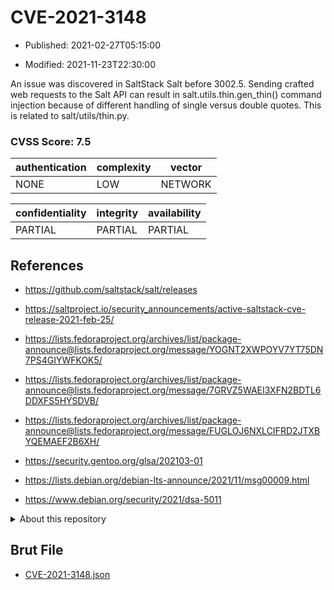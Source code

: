 # CVE-2021-3148

- Published: 2021-02-27T05:15:00

- Modified: 2021-11-23T22:30:00

An issue was discovered in SaltStack Salt before 3002.5. Sending crafted web requests to the Salt API can result in salt.utils.thin.gen_thin() command injection because of different handling of single versus double quotes. This is related to salt/utils/thin.py.

### CVSS Score: **7.5**

| authentication | complexity | vector |
| --- | --- | --- |
| NONE | LOW | NETWORK |

| confidentiality | integrity | availability |
| --- | --- | --- |
| PARTIAL | PARTIAL | PARTIAL |

## References

* https://github.com/saltstack/salt/releases

* https://saltproject.io/security_announcements/active-saltstack-cve-release-2021-feb-25/

* https://lists.fedoraproject.org/archives/list/package-announce@lists.fedoraproject.org/message/YOGNT2XWPOYV7YT75DN7PS4GIYWFKOK5/

* https://lists.fedoraproject.org/archives/list/package-announce@lists.fedoraproject.org/message/7GRVZ5WAEI3XFN2BDTL6DDXFS5HYSDVB/

* https://lists.fedoraproject.org/archives/list/package-announce@lists.fedoraproject.org/message/FUGLOJ6NXLCIFRD2JTXBYQEMAEF2B6XH/

* https://security.gentoo.org/glsa/202103-01

* https://lists.debian.org/debian-lts-announce/2021/11/msg00009.html

* https://www.debian.org/security/2021/dsa-5011

<details>
<summary>About this repository</summary> 

  This repository is part of the project [Live Hack CVE](https://github.com/Live-Hack-CVE). Main website can be found [www.live-hack.org](https://www.live-hack.org) 
  
  Made by [Sn0wAlice](https://github.com/Sn0wAlice) for the people that care about security and need to have a feed of the latest CVEs. Hope you enjoy it, don't forget to star the repo and follow me on [Twitter](https://twitter.com/Sn0wAlice) and [Github](https://github.com/Sn0wAlice). And that is my [personnal website](https://www.alice-snow.me/)

  - [Home Page](https://github.com/Live-Hack-CVE)
  - [Framework](https://github.com/Live-Hack-CVE/cve-framework)
  - [CVE database](https://github.com/Live-Hack-CVE/full_database)
  - [Changelog](https://github.com/Live-Hack-CVE/Changelog)
</details>

## Brut File

* [CVE-2021-3148.json](https://raw.githubusercontent.com/Live-Hack-CVE/full_database/main/cves/2021/CVE-2021-3148.json)

